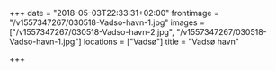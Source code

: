 +++
date = "2018-05-03T22:33:31+02:00"
frontimage = "/v1557347267/030518-Vadso-havn-1.jpg"
images = ["/v1557347267/030518-Vadso-havn-2.jpg", "/v1557347267/030518-Vadso-havn-1.jpg"]
locations =  ["Vadsø"]
title = "Vadsø havn"
 
+++
